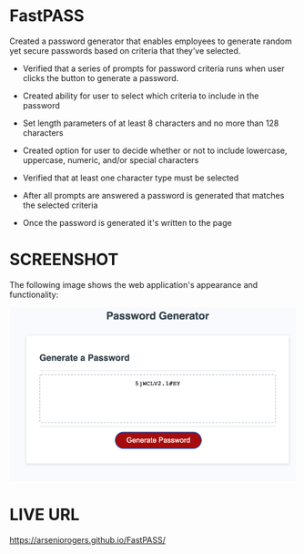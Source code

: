 # FastPASS
 
Created a password generator that enables employees to generate random yet secure passwords based on criteria that they’ve selected.
 
 
* Verified that a series of prompts for password criteria runs when user clicks the button to generate a password.

* Created ability for user to select which criteria to include in the password

* Set length parameters of at least 8 characters and no more than 128 characters

* Created option for user to decide whether or not to include lowercase, uppercase, numeric, and/or special characters

* Verified that at least one character type must be selected

* After all prompts are answered a password is generated that matches the selected criteria

* Once the password is generated it's written to the page
  

# SCREENSHOT
The following image shows the web application's appearance and functionality:

![Screenshot](https://github.com/ArsenioRogers/FastPASS/blob/main/FastPASS/Assets/FastPASS%20Screenshot.png)

# LIVE URL 
https://arseniorogers.github.io/FastPASS/
